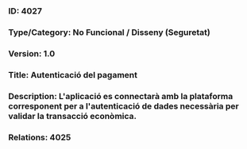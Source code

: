 ### ID: 4027
### Type/Category: No Funcional / Disseny (Seguretat)
### Version: 1.0
### Title: Autenticació del pagament
### Description: L'aplicació es connectarà amb la plataforma corresponent per a l'autenticació de dades necessària per validar la transacció econòmica.
### Relations: 4025
